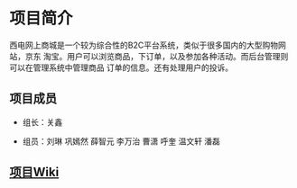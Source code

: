 # 项目简介

西电网上商城是一个较为综合性的B2C平台系统，类似于很多国内的大型购物网站，京东 淘宝。用户可以浏览商品，下订单，以及参加各种活动。而后台管理则可以在管理系统中管理商品 订单的信息。还有处理用户的投诉。

## 项目成员


- 组长：关鑫


- 组员：刘琳 巩嫣然 薛智元 李万治 曹潇 呼奎 温文轩 潘磊
 
 ## [项目Wiki](https://github.com/Best-People/WebProject/wiki)
 
